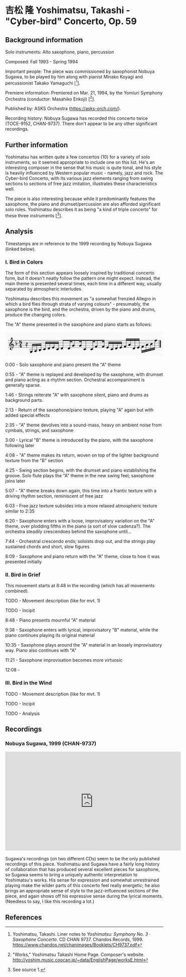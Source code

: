 # 吉松 隆 Yoshimatsu, Takashi - "Cyber-bird" Concerto, Op. 59

## Background information

Solo instruments: Alto saxophone, piano, percussion

Composed: Fall 1993 - Spring 1994

Important people: The piece was commissioned by saxophonist Nobuya Sugawa, to be played by him
along with pianist Minako Koyagi and percussionist Takako Yamaguchi \[[^1]\].

Premiere information: Premiered on Mar. 21, 1994, by the Yomiuri
Symphony Orchestra (conductor: Masahiko Enkoji) \[[^2]\].

Published by: ASKS Orchestra (<https://asks-orch.com/>).

Recording history: Nobuya Sugawa has recorded this concerto twice (TOCE-9152, CHAN-9737).
There don't appear to be any other significant recordings.

## Further information

Yoshimatsu has written quite a few concertos (10) for a variety of solo instruments,
so it seemed appropriate to include one on this list.
He's an interesting composer in the sense that his music is quite tonal, and his style is
heavily influenced by Western popular music - namely, jazz and rock.
The Cyber-bird Concerto, with its various jazz elements ranging from swing sections to
sections of free jazz imitation, illustrates these characteristics well.

The piece is also interesting because while it predominantly features the saxophone,
the piano and drumset/percussion are also afforded significant solo roles.
Yoshimatsu describes it as being "a kind of triple concerto" for these
three instruments \[[^3]\].

## Analysis

Timestamps are in reference to the 1999 recording by Nobuya Sugawa (linked below).

### I. Bird in Colors

The form of this section appears loosely inspired by traditional concerto form, but it doesn't
neatly follow the pattern one might expect.
Instead, the main theme is presented several times, each time in a different way,
usually separated by atmospheric interludes.

Yoshimatsu describes this movement as "a somewhat frenzied Allegro in which a bird
flies through strata of varying colours" - presumably, the saxophone is the bird,
and the orchestra, driven by the piano and drums, produce the changing colors.

The "A" theme presented in the saxophone and piano starts as follows:

![Incipit for the Cyber-bird Concerto, first movement.](../snippets/1-yoshimatsu-cyberbird/incipit-mvt1.png)

0:00 - Solo saxophone and piano present the "A" theme

0:55 - "A" theme is replayed and developed by the saxophone, with drumset and piano acting as a rhythm section. Orchestral accompaniment is generally sparse.

1:46 - Strings reiterate "A" with saxophone silent, piano and drums as background parts.

2:13 - Return of the saxophone/piano texture, playing "A" again but with added special effects

2:35 - "A" theme devolves into a sound-mass, heavy on ambient noise from cymbals, strings, and saxophone

3:00 - Lyrical "B" theme is introduced by the piano, with the saxophone following later

4:08 - "A" theme makes its return, woven on top of the lighter background texture from the "B" section

4:25 - Swing section begins, with the drumset and piano establishing the groove. Solo flute plays the "A" theme in the new swing feel; saxophone joins later

5:07 - "A" theme breaks down again, this time into a frantic texture with a driving rhythm section, reminiscent of free jazz

6:03 - Free jazz texture subsides into a more relaxed atmospheric texture similar to 2:35

6:20 - Saxophone enters with a loose, improvisatory variation on the "A" theme, over plodding fifths in the piano (a sort of slow cadenza?). The orchestra steadily crescendoes behind the saxophone until...

7:44 - Orchestral crescendo ends; soloists drop out, and the strings play sustained chords and short, slow figures

8:09 - Saxophone and piano return with the "A" theme, close to how it was presented initially

### II. Bird in Grief

This movement starts at 8:48 in the recording (which has all movements combined).

TODO - Movement description (like for mvt. 1)

TODO - Incipit

8:48 - Piano presents mournful "A" material

9:38 - Saxophone enters with lyrical, improvisatory "B" material, while the piano continues playing its original material

10:35 - Saxophone plays around the "A" material in an loosely improvisatory way. Piano also continues with "A"

11:21 - Saxophone improvisation becomes more virtuosic

12:08 - 

### III. Bird in the Wind

TODO - Movement description (like for mvt. 1)

TODO - Incipit

TODO - Analysis

## Recordings

### Nobuya Sugawa, 1999 (CHAN-9737)

<iframe width="560" height="315" src="https://www.youtube.com/embed/Xp9zhpuRlUw" frameborder="0" allow="accelerometer; autoplay; encrypted-media; gyroscope; picture-in-picture" allowfullscreen></iframe>

Sugawa's recordings (on two different CDs) seem to be the only published recordings of this piece.
Yoshimatsu and Sugawa have a fairly long history of collaboration that has produced several
excellent pieces for saxophone, so Sugawa seems to bring a uniquely authentic interpretation to
Yoshimatsu's works.
His sense for expression and somewhat unrestrained playing make the wilder parts of this concerto
feel really energetic; he also brings an appropriate sense of style to the jazz-influenced
sections of the piece, and again shows off his expressive sense during the lyrical moments.
(Needless to say, I like this recording a lot.)

## References

[^1]: Yoshimatsu, Takashi. Liner notes to *Yoshimatsu: Symphony No. 3 · Saxophone Concerto*. CD CHAN 9737. Chandos Records, 1999. <https://www.chandos.net/chanimages/Booklets/CH9737.pdf>

[^2]: "Works," Yoshimatsu Takashi Home Page. Composer's website. <http://yoshim.music.coocan.jp/~data/EnglishPage/worksE.html>

[^3]: See source 1.
